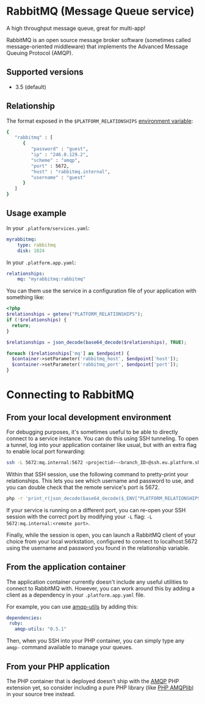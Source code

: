 # RabbitMQ (Message Queue service)

A high throughput message queue, great for multi-app!

RabbitMQ is an open source message broker software (sometimes called 
message-oriented middleware) that implements the Advanced Message Queuing 
Protocol (AMQP).

## Supported versions

* 3.5 (default)

## Relationship

The format exposed in the ``$PLATFORM_RELATIONSHIPS`` [environment variable](../environment-variables.md):

```bash
{
   "rabbitmq" : [
      {
         "password" : "guest",
         "ip" : "246.0.129.2",
         "scheme" : "amqp",
         "port" : 5672,
         "host" : "rabbitmq.internal",
         "username" : "guest"
      }
   ]
}
```

## Usage example

In your ``.platform/services.yaml``:

```yaml
myrabbitmq:
    type: rabbitmq
    disk: 1024
```

In your ``.platform.app.yaml``:

```yaml
relationships:
    mq: "myrabbitmq:rabbitmq"
```

You can them use the service in a configuration file of your application with something like:

```php
<?php
$relationships = getenv("PLATFORM_RELATIONSHIPS");
if (!$relationships) {
  return;
}

$relationships = json_decode(base64_decode($relationships), TRUE);

foreach ($relationships['mq'] as $endpoint) {
  $container->setParameter('rabbitmq_host', $endpoint['host']);
  $container->setParameter('rabbitmq_port', $endpoint['port']);
}
```

# Connecting to RabbitMQ

## From your local development environment

For debugging purposes, it's sometimes useful to be able to directly connect to
a service instance. You can do this using SSH tunneling. To open a tunnel, log
into your application container like usual, but with an extra flag to enable
local port forwarding:

```bash
ssh -L 5672:mq.internal:5672 <projectid>-<branch_ID>@ssh.eu.platform.sh
```

Within that SSH session, use the following command to pretty-print your
relationships. This lets you see which username and password to use, and you
can double check that the remote service's port is 5672.

```bash
php -r 'print_r(json_decode(base64_decode($_ENV["PLATFORM_RELATIONSHIPS"])));'
```

If your service is running on a different port, you can re-open your SSH
session with the correct port by modifying your `-L` flag: `-L
5672:mq.internal:<remote port>`.

Finally, while the session is open, you can launch a RabbitMQ client of your
choice from your local workstation, configured to connect to localhost:5672
using the username and password you found in the relationship variable.

## From the application container

The application container currently doesn't include any useful utilities to
connect to RabbitMQ with. However, you can work around this by adding a client
as a dependency in your `.platform.app.yaml` file.

For example, you can use
[amqp-utils](https://github.com/dougbarth/amqp-utils/) by adding this:
 ```yaml
dependencies:
  ruby:
    amqp-utils: "0.5.1"
```

Then, when you SSH into your PHP container, you can simply type any ``amqp-``
command available to manage your queues.

## From your PHP application

The PHP container that is deployed doesn't ship with the
[AMQP](https://pecl.php.net/package/amqp) PHP extension yet, so consider
including a pure PHP library (like
[PHP AMQPlib](https://github.com/videlalvaro/php-amqplib)) in your source tree
instead.
